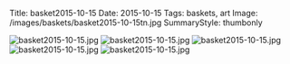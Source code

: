 Title: basket2015-10-15
Date: 2015-10-15
Tags: baskets, art
Image: /images/baskets/basket2015-10-15tn.jpg
SummaryStyle: thumbonly

![basket2015-10-15.jpg]({static}/images/baskets/basket2015-10-15-001.jpg)
![basket2015-10-15.jpg]({static}/images/baskets/basket2015-10-15-002.jpg)
![basket2015-10-15.jpg]({static}/images/baskets/basket2015-10-15-003.jpg)
![basket2015-10-15.jpg]({static}/images/baskets/basket2015-10-15-004.jpg)
![basket2015-10-15.jpg]({static}/images/baskets/basket2015-10-15-005.jpg)

